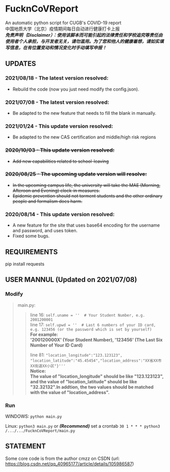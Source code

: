 # FucknCoVReport
An automatic python script for CUGB's COVID-19 report  
中国地质大学（北京）疫情期间每日自动进行健康打卡上报  
***免责声明（Disclaimer）：使用该脚本而可能引起的法律责任和学校追究等责任由使用者个人承担，与开发者无关，请勿滥用。为了您和他人的健康着想，请如实填写信息，在有位置变动和情况变化时手动填写申报！***
## UPDATES
### **2021/08/18 - The latest version resolved:**
- Rebuild the code (now you just need modify the config.json).
### **2021/07/08 - The latest version resolved:**
- Be adapted to the new feature that needs to fill the blank in manually.
### **2021/01/24 - This update version resolved:**
- Be adapted to the new CAS certification and middle/high risk regions
### **~~2020/10/03 - This update version resolved:~~**
- ~~Add new capabilities related to school-leaving~~
### **~~2020/08/25 - The upcoming update version will resolve:~~**  
- ~~In the upcoming campus life, the university will take the MAE (Morning, Afteroon and Evening) clock-in measures.~~
- ~~Epidemic prevention should not torment students and the other ordinary people and formalism does harm.~~  
### **2020/08/14 - This update version resolved:**  
- A new feature for the site that uses base64 encoding for the username and password, and uses token.
- Fixed some bugs.
## REQUIREMENTS
pip install requests
## USER MANNUL (Updated on 2021/07/08)
### Modify
>main.py:  
>>  
>>line 16:  ```self.uname = ''  # Your Student Number, e.g. 2001200001```  
>>line 17:  ```self.upwd = ''  # Last 6 numbers of your ID card, e.g. 123456 (or the password which is set by yourself)```  
>>**For example:  
>>'200120000X' (Your Student Number), '123456' (The Last Six Number of Your ID Card)**  
>>  
>>line 81:  ```"location_longitude":"123.123123", "location_latitude":"45.45454","location_address":"XX省XX市XX街道XX小区"}'''```  
>>**Notice:  
>>The value of "location_longitude" should be like "123.123123", and the value of "location_latitude" should be like "32.32132".In addtion, the two values should be matched with the value of "location_address".**
>>  
### Run
WINDOWS:  ```python main.py```

Linux:  ```python3 main.py``` or ***(Recommend)*** set a crontab  ```30 1 * * * python3 /.../.../FucknCoVReport/main.py```
## STATEMENT
Some core code is from the author cmzz on CSDN (url: https://blog.csdn.net/qq_40965177/article/details/105986587)
